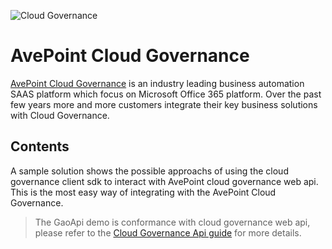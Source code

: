 
![Cloud Governance](https://raw.githubusercontent.com/AvePoint/cloud-governance-samples/master/cloud-governance.png) 
# AvePoint Cloud Governance 

[AvePoint Cloud Governance](https://www.avepointonlineservices.com/) is an industry leading business automation SAAS platform which focus on Microsoft Office 365 platform. Over the past few years more and more customers integrate their key business solutions with Cloud Governance.   

## Contents
A sample solution shows the possible approachs of using the cloud governance client sdk to interact with AvePoint cloud governance web api. This is the most easy way of integrating with the AvePoint Cloud Governance.

>The GaoApi demo is conformance with cloud governance web api, please refer to the [Cloud Governance Api guide](https://avepointcdn.azureedge.net/assets/webhelp/avepoint-cloud-governance-api/Index.html "Cloud Governance Api guide") for more details.

